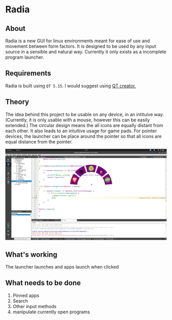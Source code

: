 # Radia
## About
Radia is a new GUI for linux environments meant for ease of use and movement between form factors. It is designed to be used by any input source in a sensible and natural way. Currently it only exists as a incomplete program launcher.

## Requirements
Radia is built using `QT 5.15`. I would suggest using [QT creator.](https://www.qt.io/download)

## Theory
The idea behind this project to be usable on any device, in an intituive way. (Currently, it is only usable with a mouse, however this can be easily extended.) The circular design means the all icons are equally distant from each other. It also leads to an intuitive usage for game pads. For pointer devices, the launcher can be place around the pointer so that all icons are equal distance from the pointer.

![screenshot of current progress](screenshot.png)

## What's working
The launcher launches and apps launch when clicked

## What needs to be done
1. Pinned apps
2. Search
3. Other input methods
4. manipulate currently open programs
